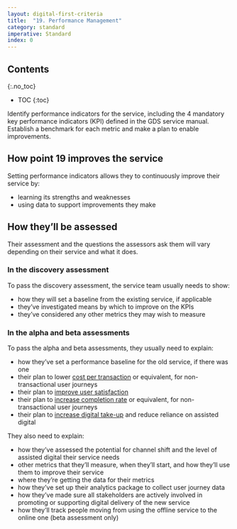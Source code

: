 ```yaml
---
layout: digital-first-criteria
title:  "19. Performance Management"
category: standard
imperative: Standard
index: 0
---
```


## Contents
{:.no_toc}
* TOC
{:toc}
<!--TOC max3-->

Identify performance indicators for the service, including the 4 mandatory key performance indicators (KPI) defined in the GDS service manual. Establish a benchmark for each metric and make a plan to enable improvements.

## How point 19 improves the service

Setting performance indicators allows they to continuously improve their service by:

* learning its strengths and weaknesses
* using data to support improvements they make

## How they’ll be assessed

Their assessment and the questions the assessors ask them will vary depending on their service and what it does.

### In the discovery assessment

To pass the discovery assessment, the service team usually needs to show:

* how they will set a baseline from the existing service, if applicable
* they’ve investigated means by which to improve on the KPIs
* they’ve considered any other metrics they may wish to measure

### In the alpha and beta assessments

To pass the alpha and beta assessments, they usually need to explain:

* how they’ve set a performance baseline for the old service, if there was one
* their plan to lower [cost per transaction](https://www.gov.uk/service-manual/measuring-success/measuring-cost-per-transaction) or equivalent, for non-transactional user journeys
* their plan to [improve user satisfaction](https://www.gov.uk/service-manual/measuring-success/measuring-user-satisfaction)
* their plan to [increase completion rate](https://www.gov.uk/service-manual/measuring-success/measuring-completion-rate) or equivalent, for non-transactional user journeys
* their plan to [increase digital take-up](https://www.gov.uk/service-manual/helping-people-to-use-your-service/encouraging-people-to-use-your-digital-service) and reduce reliance on assisted digital

They also need to explain:

* how they’ve assessed the potential for channel shift and the level of assisted digital their service needs
* other metrics that they’ll measure, when they’ll start, and how they’ll use them to improve their service
* where they’re getting the data for their metrics
* how they’ve set up their analytics package to collect user journey data
* how they’ve made sure all stakeholders are actively involved in promoting or supporting digital delivery of the new service
* how they’ll track people moving from using the offline service to the online one (beta assessment only)
